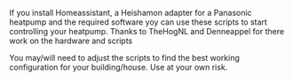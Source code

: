 If you install Homeassistant, a Heishamon adapter for a Panasonic heatpump and the required software yoy can use these scripts to start controlling your heatpump.
Thanks to TheHogNL and Denneappel for there work on the hardware and scripts

You may/will need to adjust the scripts to find the best working configuration for your building/house.
Use at your own risk.
